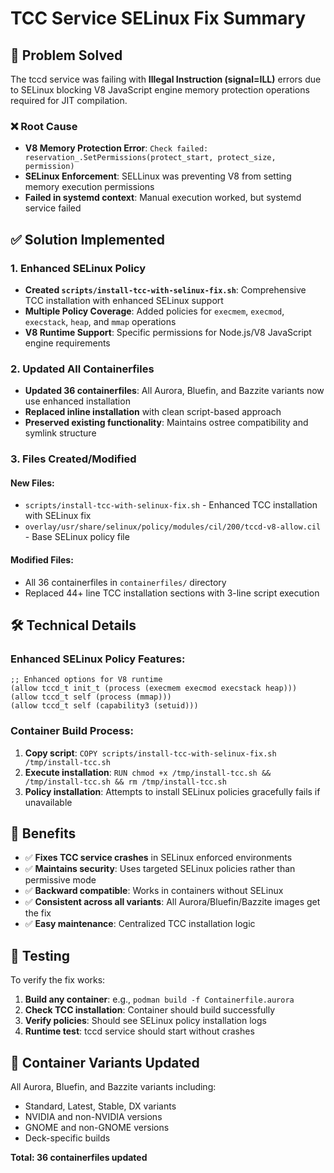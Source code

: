 # TCC Service SELinux Fix Summary

## 🎯 Problem Solved

The tccd service was failing with **Illegal Instruction (signal=ILL)** errors due to SELinux blocking V8 JavaScript engine memory protection operations required for JIT compilation.

### ❌ Root Cause
- **V8 Memory Protection Error**: `Check failed: reservation_.SetPermissions(protect_start, protect_size, permission)`
- **SELinux Enforcement**: SELLinux was preventing V8 from setting memory execution permissions
- **Failed in systemd context**: Manual execution worked, but systemd service failed

## ✅ Solution Implemented

### 1. Enhanced SELinux Policy
- **Created `scripts/install-tcc-with-selinux-fix.sh`**: Comprehensive TCC installation with enhanced SELinux support
- **Multiple Policy Coverage**: Added policies for `execmem`, `execmod`, `execstack`, `heap`, and `mmap` operations
- **V8 Runtime Support**: Specific permissions for Node.js/V8 JavaScript engine requirements

### 2. Updated All Containerfiles
- **Updated 36 containerfiles**: All Aurora, Bluefin, and Bazzite variants now use enhanced installation
- **Replaced inline installation** with clean script-based approach
- **Preserved existing functionality**: Maintains ostree compatibility and symlink structure

### 3. Files Created/Modified

#### New Files:
- `scripts/install-tcc-with-selinux-fix.sh` - Enhanced TCC installation with SELinux fix
- `overlay/usr/share/selinux/policy/modules/cil/200/tccd-v8-allow.cil` - Base SELinux policy file

#### Modified Files:
- All 36 containerfiles in `containerfiles/` directory
- Replaced 44+ line TCC installation sections with 3-line script execution

## 🛠️ Technical Details

### Enhanced SELinux Policy Features:
```cil
;; Enhanced options for V8 runtime
(allow tccd_t init_t (process (execmem execmod execstack heap)))
(allow tccd_t self (process (mmap)))
(allow tccd_t self (capability3 (setuid)))
```

### Container Build Process:
1. **Copy script**: `COPY scripts/install-tcc-with-selinux-fix.sh /tmp/install-tcc.sh`
2. **Execute installation**: `RUN chmod +x /tmp/install-tcc.sh && /tmp/install-tcc.sh && rm /tmp/install-tcc.sh`
3. **Policy installation**: Attempts to install SELinux policies gracefully fails if unavailable

## 🚀 Benefits

- ✅ **Fixes TCC service crashes** in SELinux enforced environments
- ✅ **Maintains security**: Uses targeted SELinux policies rather than permissive mode
- ✅ **Backward compatible**: Works in containers without SELinux
- ✅ **Consistent across all variants**: All Aurora/Bluefin/Bazzite images get the fix
- ✅ **Easy maintenance**: Centralized TCC installation logic

## 🧪 Testing

To verify the fix works:

1. **Build any container**: e.g., `podman build -f Containerfile.aurora`
2. **Check TCC installation**: Container should build successfully
3. **Verify policies**: Should see SELinux policy installation logs
4. **Runtime test**: tccd service should start without crashes

## 📁 Container Variants Updated

All Aurora, Bluefin, and Bazzite variants including:
- Standard, Latest, Stable, DX variants
- NVIDIA and non-NVIDIA versions  
- GNOME and non-GNOME versions
- Deck-specific builds

**Total: 36 containerfiles updated**